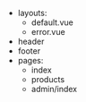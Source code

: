 - layouts:
  - default.vue
  - error.vue
- header
- footer
- pages:
  - index 
  - products
  - admin/index
